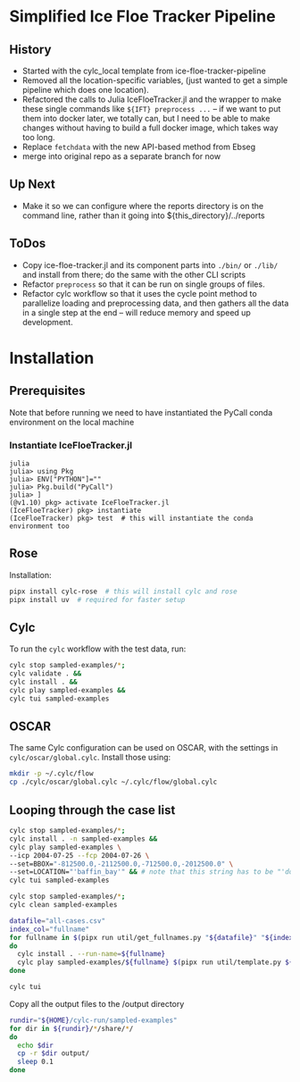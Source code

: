 # Simplified Ice Floe Tracker Pipeline

## History

- Started with the cylc_local template from ice-floe-tracker-pipeline
- Removed all the location-specific variables, (just wanted to get a simple pipeline which does one location).
- Refactored the calls to Julia IceFloeTracker.jl and the wrapper to make these single commands like `${IFT} preprocess ...` – if we want to put them into docker later, we totally can, but I need to be able to make changes without having to build a full docker image, which takes way too long.
- Replace `fetchdata` with the new API-based method from Ebseg
- merge into original repo as a separate branch for now

## Up Next
- Make it so we can configure where the reports directory is on the command line, rather than it going into ${this_directory}/../reports

## ToDos

- Copy ice-floe-tracker.jl and its component parts into `./bin/` or `./lib/` and install from there; do the same with the other CLI scripts
- Refactor `preprocess` so that it can be run on single groups of files.
- Refactor cylc workflow so that it uses the cycle point method to parallelize loading and preprocessing data, and then gathers all the data in a single step at the end – will reduce memory and speed up development.

# Installation

## Prerequisites

Note that before running we need to have instantiated the PyCall conda environment on the local machine

### Instantiate IceFloeTracker.jl

```
julia
julia> using Pkg
julia> ENV["PYTHON"]=""
julia> Pkg.build("PyCall")
julia> ]
(@v1.10) pkg> activate IceFloeTracker.jl
(IceFloeTracker) pkg> instantiate
(IceFloeTracker) pkg> test  # this will instantiate the conda environment too
```





## Rose

Installation:

```bash
pipx install cylc-rose  # this will install cylc and rose
pipx install uv  # required for faster setup
```

## Cylc
To run the `cylc` workflow with the test data, run:
```bash
cylc stop sampled-examples/*;
cylc validate . &&
cylc install . &&
cylc play sampled-examples &&
cylc tui sampled-examples 
```

## OSCAR

The same Cylc configuration can be used on OSCAR, with the settings in `cylc/oscar/global.cylc`.
Install those using:
```bash
mkdir -p ~/.cylc/flow
cp ./cylc/oscar/global.cylc ~/.cylc/flow/global.cylc
```


## Looping through the case list



```bash
cylc stop sampled-examples/*;
cylc install . -n sampled-examples &&
cylc play sampled-examples \
--icp 2004-07-25 --fcp 2004-07-26 \
--set=BBOX="-812500.0,-2112500.0,-712500.0,-2012500.0" \
--set=LOCATION="'baffin_bay'" && # note that this string has to be "'double quoted'"
cylc tui sampled-examples
```


```bash
cylc stop sampled-examples/*;
cylc clean sampled-examples

```

```bash
datafile="all-cases.csv"
index_col="fullname"
for fullname in $(pipx run util/get_fullnames.py "${datafile}" "${index_col}" --start 50); 
do   
  cylc install . --run-name=${fullname}
  cylc play sampled-examples/${fullname} $(pipx run util/template.py ${datafile} ${index_col} ${fullname}); 
done

cylc tui
```

Copy all the output files to the /output directory
```bash
rundir="${HOME}/cylc-run/sampled-examples"
for dir in ${rundir}/*/share/*/
do
  echo $dir
  cp -r $dir output/
  sleep 0.1
done
```